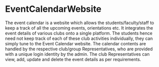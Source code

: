# EventCalendarWebsite
The event calendar is a website which allows the students/faculty/staff to keep a track of all the upcoming events, orientations etc. It integrates the event details of various clubs onto a single platform. The students hence need not keep track of each of these club activities individually, they can simply tune to the Event Calendar website. 
The calendar contents are handled by the respective club/group Representatives, who are provided with a unique login identity by the admin. The club Representatives can view, add, update and delete the event details as per requirements.
